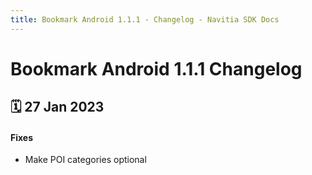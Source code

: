 ```yaml
---
title: Bookmark Android 1.1.1 - Changelog - Navitia SDK Docs
---
```

# Bookmark Android 1.1.1 Changelog

<h2>🗓 27 Jan 2023</h2>

#### Fixes
- Make POI categories optional
